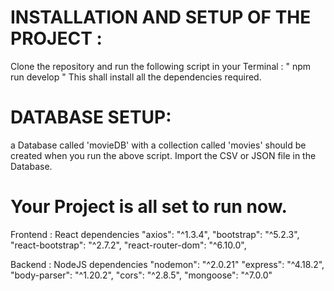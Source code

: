 # INSTALLATION AND SETUP OF THE PROJECT :
Clone the repository and run the following script in your Terminal :
" npm run develop "
This shall install all the dependencies required.


# DATABASE SETUP:
a Database called 'movieDB' with a collection called 'movies' should be created when you run the above script.
Import the CSV or JSON file in the Database.

# Your Project is all set to run now.

 Frontend : React dependencies
    "axios": "^1.3.4",
    "bootstrap": "^5.2.3",
    "react-bootstrap": "^2.7.2",
    "react-router-dom": "^6.10.0",

 Backend : NodeJS dependencies
    "nodemon": "^2.0.21"
    "express": "^4.18.2",
    "body-parser": "^1.20.2",
    "cors": "^2.8.5",
    "mongoose": "^7.0.0"